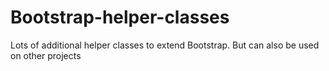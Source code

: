 Bootstrap-helper-classes
========================

Lots of additional helper classes to extend Bootstrap. But can also be used on other projects
